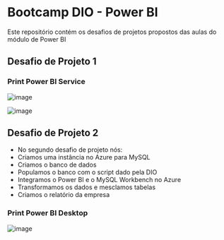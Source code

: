 # Bootcamp DIO - Power BI

Este repositório contém os desafios de projetos propostos das aulas do módulo de Power BI

## Desafio de Projeto 1

### Print Power BI Service

![image](https://github.com/annielu2/power_by_analyst/assets/60478797/a5d4e90e-1803-4159-a83e-b52a8725f890)

![image](https://github.com/annielu2/power_by_analyst/assets/60478797/a753fc52-ad35-41da-9e38-2fe593c8f77b)

## Desafio de Projeto 2

- No segundo desafio de projeto nós: 
- Criamos uma instância no Azure para MySQL 
- Criamos o banco de dados
- Populamos o banco com o script dado pela DIO
- Integramos o Power BI e o MySQL Workbench no Azure
- Transformamos os dados e mesclamos tabelas
- Criamos o relatório da empresa

### Print Power BI Desktop

![image](https://github.com/annielu2/power_by_analyst/assets/60478797/f7ebb994-e6d6-45a6-8e4e-476c47f1b76e)


